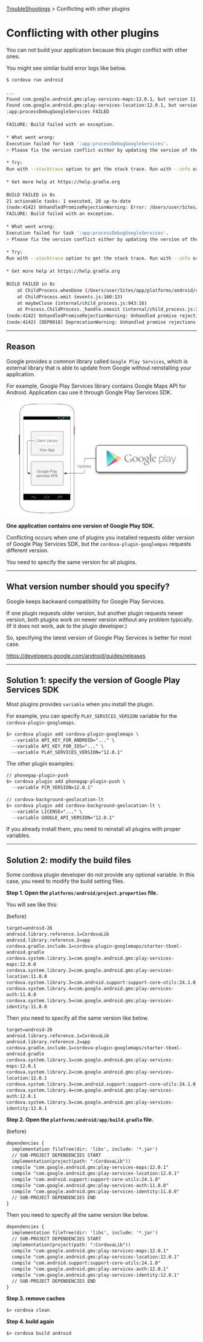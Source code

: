 [TroubleShootings](../README.md) > Conflicting with other plugins

# Conflicting with other plugins

You can not build your application because this plugin conflict with other ones.

You might see similar build error logs like below.


``` bash
$ cordova run android

...
Found com.google.android.gms:play-services-maps:12.0.1, but version 11.6.2 is needed for the google-services plugin.
Found com.google.android.gms:play-services-location:12.0.1, but version 11.6.2 is needed for the google-services plugin.
:app:processDebugGoogleServices FAILED

FAILURE: Build failed with an exception.

* What went wrong:
Execution failed for task ':app:processDebugGoogleServices'.
> Please fix the version conflict either by updating the version of the google-services plugin (information about the latest version is available at https://bintray.com/android/android-tools/com.google.gms.google-services/) or updating the version of com.google.android.gms to 11.6.2.

* Try:
Run with --stacktrace option to get the stack trace. Run with --info or --debug option to get more log output.

* Get more help at https://help.gradle.org

BUILD FAILED in 8s
21 actionable tasks: 1 executed, 20 up-to-date
(node:4142) UnhandledPromiseRejectionWarning: Error: /Users/user/Sites/app/platforms/android/gradlew: Command failed with exit code 1 Error output:
FAILURE: Build failed with an exception.

* What went wrong:
Execution failed for task ':app:processDebugGoogleServices'.
> Please fix the version conflict either by updating the version of the google-services plugin (information about the latest version is available at https://bintray.com/android/android-tools/com.google.gms.google-services/) or updating the version of com.google.android.gms to 11.6.2.

* Try:
Run with --stacktrace option to get the stack trace. Run with --info or --debug option to get more log output.

* Get more help at https://help.gradle.org

BUILD FAILED in 8s
    at ChildProcess.whenDone (/Users/user/Sites/app/platforms/android/cordova/node_modules/cordova-common/src/superspawn.js:169:23)
    at ChildProcess.emit (events.js:160:13)
    at maybeClose (internal/child_process.js:943:16)
    at Process.ChildProcess._handle.onexit (internal/child_process.js:220:5)
(node:4142) UnhandledPromiseRejectionWarning: Unhandled promise rejection. This error originated either by throwing inside of an async function without a catch block, or by rejecting a promise which was not handled with .catch(). (rejection id: 1)
(node:4142) [DEP0018] DeprecationWarning: Unhandled promise rejections are deprecated. In the future, promise rejections that are not handled will terminate the Node.js process with a non-zero exit code.
```

------------------------------------------------------------------------

## Reason

Google provides a common library called `Google Play Services`, which is external library that is able to update from Google without reinstalling your application.

For example, Google Play Services library contains Google Maps API for Android.
Application cau use it through Google Play Services SDK.

![](google_play_services.jpg)

**One application contains one version of Google Play SDK.**

Conflicting occurs when one of plugins you installed requests older version of Google Play Services SDK, but the `cordova-plugin-googlempas` requests different version.

You need to specify the same version for all plugins.

------------------------------------------------------------------------

## What version number should you specify?

Google keeps backward compatibility for Google Play Services.

If one plugin requests older version, but another plugin requests newer version, both plugins work on newer version without any problem typically.
(If it does not work, ask to the plugin developer.)

So, specifying the latest version of Google Play Services is better for most case.

https://developers.google.com/android/guides/releases

------------------------------------------------------------------------

## Solution 1: specify the version of Google Play Services SDK

Most plugins provides `variable` when you install the plugin.

For example, you can specify `PLAY_SERVICES_VERSION` variable for the `cordova-plugin-googlemaps`.

```
$> cordova plugin add cordova-plugin-googlemaps \
  --variable API_KEY_FOR_ANDROID="..." \
  --variable API_KEY_FOR_IOS="..." \
  --variable PLAY_SERVICES_VERSION="12.0.1"
```

The other plugin examples:

```
// phonegap-plugin-push
$> cordova plugin add phonegap-plugin-push \
  --variable FCM_VERSION=12.0.1"

// cordova-background-geolocation-lt
$> cordova plugin add cordova-background-geolocation-lt \
  --variable LICENSE="..." \
  --variable GOOGLE_API_VERSION="12.0.1"
```

If you already install them, you need to reinstall all plugins with proper variables.

------------------------------------------------------------------------


## Solution 2: modify the build files

Some cordova plugin developer do not provide any optional variable.
In this case, you need to modify the build setting files.

**Step 1. Open the `platforms/android/project.properties` file.**

You will see like this:

(before)
```
target=android-26
android.library.reference.1=CordovaLib
android.library.reference.2=app
cordova.gradle.include.1=cordova-plugin-googlemaps/starter-tbxml-android.gradle
cordova.system.library.1=com.google.android.gms:play-services-maps:12.0.0
cordova.system.library.2=com.google.android.gms:play-services-location:11.0.0
cordova.system.library.3=com.android.support:support-core-utils:24.1.0
cordova.system.library.4=com.google.android.gms:play-services-auth:11.8.0
cordova.system.library.5=com.google.android.gms:play-services-identity:11.8.0
```

Then you need to specify all the same version like below.

```
target=android-26
android.library.reference.1=CordovaLib
android.library.reference.2=app
cordova.gradle.include.1=cordova-plugin-googlemaps/starter-tbxml-android.gradle
cordova.system.library.1=com.google.android.gms:play-services-maps:12.0.1
cordova.system.library.2=com.google.android.gms:play-services-location:12.0.1
cordova.system.library.3=com.android.support:support-core-utils:24.1.0
cordova.system.library.4=com.google.android.gms:play-services-auth:12.0.1
cordova.system.library.5=com.google.android.gms:play-services-identity:12.0.1
```

**Step 2. Open the `platforms/android/app/build.gradle` file.**


(before)
```
dependencies {
  implementation fileTree(dir: 'libs', include: '*.jar')
  // SUB-PROJECT DEPENDENCIES START
  implementation(project(path: ":CordovaLib"))
  compile "com.google.android.gms:play-services-maps:12.0.1"
  compile "com.google.android.gms:play-services-location:12.0.1"
  compile "com.android.support:support-core-utils:24.1.0"
  compile "com.google.android.gms:play-services-auth:11.8.0"
  compile "com.google.android.gms:play-services-identity:11.8.0"
  // SUB-PROJECT DEPENDENCIES END
}
```

Then you need to specify all the same version like below.

```
dependencies {
  implementation fileTree(dir: 'libs', include: '*.jar')
  // SUB-PROJECT DEPENDENCIES START
  implementation(project(path: ":CordovaLib"))
  compile "com.google.android.gms:play-services-maps:12.0.1"
  compile "com.google.android.gms:play-services-location:12.0.1"
  compile "com.android.support:support-core-utils:24.1.0"
  compile "com.google.android.gms:play-services-auth:12.0.1"
  compile "com.google.android.gms:play-services-identity:12.0.1"
  // SUB-PROJECT DEPENDENCIES END
}
```


**Step 3. remove caches**

```
$> cordova clean
```


**Step 4. build again**

```
$> cordova build android
```
